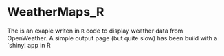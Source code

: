 # WeatherMaps_R
The is an exaple writen in `R` code to display weather data from OpenWeather. 
A simple output page (but quite slow) has been build with a `shiny! app in R
